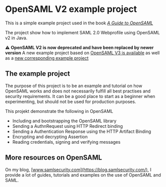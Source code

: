 # OpenSAML V2 example project
This is a simple example project used in the book [*A Guide to OpenSAML*](https://blog.samlsecurity.com/book/)

The project show how to implement SAML 2.0 Webprofile using OpenSAML v2 in Java.

:warning: **OpenSAML V2 is now deprecated and have been replaced by newer version**
A new example project based on [OpenSAML V3 is available](https://blog.samlsecurity.com/book/) as well as a [new corresponding example project](https://github.com/rasmusson/OpenSAMLv3-webprofile-example)

## The example project
The purpose of this project is to be an example and tutorial on how OpenSAML works and does not necessarily fulfill all best practises and security requirements. It can be a good place to start as a beginner when experimenting, but should not be used for production purposes.

This projekt demonstrate the following in OpenSAML
* Including and bootstrapping the OpenSAML library
* Sending a AuthnRequest using HTTP Redirect binding
* Sending a Authentication Response using the HTTP Artifact Binding 
* Encrypting and decrypting Assertion
* Reading credentials, signing and verifying messages

## More resources on OpenSAML
On my blog, [www.samlsecurity.com](https://blog.samlsecurity.com/), I provide a lot of guides, tutorials and examples on the use of OpenSAML and SAML.
